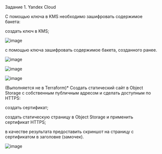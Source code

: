 Задание 1. Yandex Cloud

С помощью ключа в KMS необходимо зашифровать содержимое бакета:

создать ключ в KMS;

![image](https://github.com/user-attachments/assets/b22037c2-be17-4447-a502-185b8ca3bcbb)

с помощью ключа зашифровать содержимое бакета, созданного ранее.

![image](https://github.com/user-attachments/assets/017f705b-fe5f-4a8e-b8ed-e23ddec3e675)

![image](https://github.com/user-attachments/assets/bfe81fc4-f651-45dc-9b5e-c2f4d93cd114)

![image](https://github.com/user-attachments/assets/c2bdbf0f-f801-46e6-a216-c8537bfac4dc)

(Выполняется не в Terraform)* Создать статический сайт в Object Storage c собственным публичным адресом и сделать доступным по HTTPS:

создать сертификат;

создать статическую страницу в Object Storage и применить сертификат HTTPS;

в качестве результата предоставить скриншот на страницу с сертификатом в заголовке (замочек).

![image](https://github.com/user-attachments/assets/a658aad0-f63c-40f3-9cfb-ad9f77290b45)
